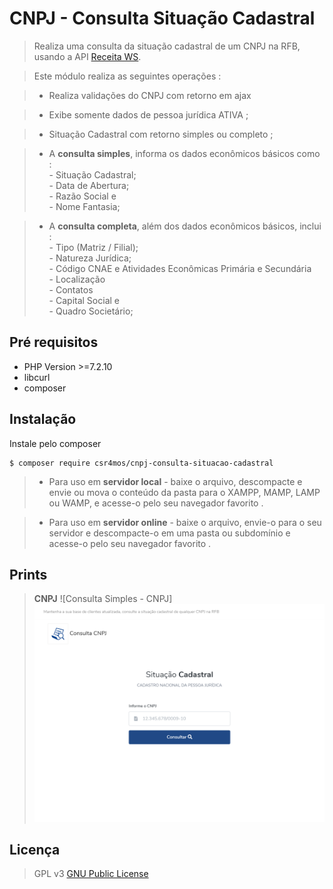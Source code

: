 # CNPJ - Consulta Situação Cadastral
>  Realiza uma consulta da situação cadastral de um CNPJ na RFB, usando a API [Receita WS]( https://receitaws.com.br/api ).

> Este módulo realiza as seguintes operações :

> * Realiza validações do CNPJ com retorno em ajax 

> * Exibe somente dados de pessoa jurídica ATIVA ;

> * Situação Cadastral com retorno simples ou completo ;

> * A **consulta simples**, informa os dados econômicos básicos como : <br> - Situação Cadastral;<br>- Data de Abertura; <br>- Razão Social e <br>- Nome Fantasia;

> * A **consulta completa**, além dos dados econômicos básicos, inclui : <br> - Tipo (Matriz / Filial);<br>- Natureza Jurídica; <br>- Código CNAE e Atividades Econômicas Primária e Secundária <br>- Localização<br>- Contatos<br>- Capital Social e<br>- Quadro Societário;

## Pré requisitos

* PHP Version >=7.2.10
* libcurl
* composer

## Instalação

Instale pelo composer

```
$ composer require csr4mos/cnpj-consulta-situacao-cadastral
```

> * Para uso em **servidor local** - baixe o arquivo, descompacte e envie ou mova o conteúdo da pasta para o XAMPP, MAMP, LAMP ou WAMP, e acesse-o pelo seu navegador favorito .

> * Para uso em **servidor online** - baixe o arquivo, envie-o para o seu servidor e descompacte-o em uma pasta ou subdomínio e acesse-o pelo seu navegador favorito .

## Prints

> **CNPJ**
![Consulta Simples - CNPJ]![alt text](https://raw.githubusercontent.com/CSR4mos/cnpj-consulta-situacao-cadastral/master/src/prints/01-print_consulta.png)

## Licença

> GPL v3 [ GNU Public License ](http://www.gnu.org/licenses/gpl-3.0.html)
